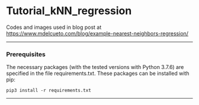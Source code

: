 # Tutorial_kNN_regression
Codes and images used in blog post at https://www.mdelcueto.com/blog/example-nearest-neighbors-regression/

---

### Prerequisites
The necessary packages (with the tested versions with Python 3.7.6) are specified in the file requirements.txt. These packages can be installed with pip:

```
pip3 install -r requirements.txt
```

---
